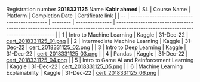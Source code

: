 Registration number **2018331125**
Name **Kabir ahmed**
| SL | Course Name | Platform | Completion Date | Certificate link |
| -- | ------------------------------------------- | -------- | --------------- | ---------------------------------------------------------------------------------------------------------------------------------- |
| 1 | Intro to Machine Learning | Kaggle | 31-Dec-22 | [cert_2018331125_01.png](https://www.kaggle.com/learn/certification/kabirahmed125/intro-to-machine-learning) |
| 2 | Intermediate Machine Learning | Kaggle | 31-Dec-22 | [cert_2018331125_02.png](https://www.kaggle.com/learn/certification/kabirahmed125/intermediate-machine-learning) |
| 3 | Intro to Deep Learning | Kaggle | 31-Dec-22 | [cert_2018331125_03.png](https://www.kaggle.com/learn/certification/kabirahmed125/intro-to-deep-learning) |
| 4 | Pandas | Kaggle | 31-Dec-22 | [cert_2018331125_04.png](https://www.kaggle.com/learn/certification/kabirahmed125/pandas) |
| 5 | Intro to Game AI and Reinforcement Learning | Kaggle | 31-Dec-22 | [cert_2018331125_05.png](https://www.kaggle.com/learn/certification/kabirahmed125/intro-to-game-ai-and-reinforcement-learning) |
| 6 | Machine Learning Explainability | Kaggle | 31-Dec-22 | [cert_2018331125_06.png](https://www.kaggle.com/learn/certification/kabirahmed125/machine-learning-explainability) |
